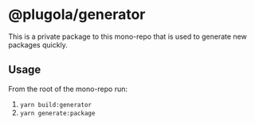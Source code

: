 # @plugola/generator

This is a private package to this mono-repo that is used to generate new packages quickly.

## Usage

From the root of the mono-repo run:

1. `yarn build:generator`
1. `yarn generate:package`
